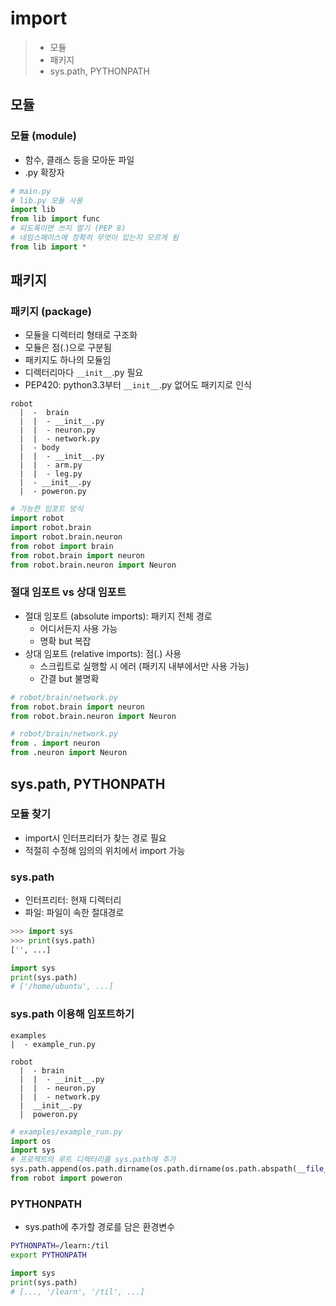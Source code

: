 # import

> - 모듈
> - 패키지
> - sys.path, PYTHONPATH

## 모듈
### 모듈 (module)

- 함수, 클래스 등을 모아둔 파일
- .py 확장자

~~~Python
# main.py
# lib.py 모듈 사용
import lib
from lib import func
# 되도록이면 쓰지 말기 (PEP 8)
# 네임스페이스에 정확히 무엇이 있는지 모르게 됨
from lib import *
~~~

## 패키지
### 패키지 (package)

- 모듈을 디렉터리 형태로 구조화
- 모듈은 점(.)으로 구분됨
- 패키지도 하나의 모듈임
- 디렉터리마다 `__init__`.py 필요
- PEP420: python3.3부터 `__init__`.py 없어도 패키지로 인식

~~~
robot
  |  -  brain
  |  |  - __init__.py
  |  |  - neuron.py
  |  |  - network.py
  |  - body
  |  |  - __init__.py
  |  |  - arm.py
  |  |  - leg.py
  |  - __init__.py
  |  - poweron.py
~~~

~~~Python
# 가능한 임포트 방식
import robot
import robot.brain
import robot.brain.neuron
from robot import brain
from robot.brain import neuron
from robot.brain.neuron import Neuron
~~~

### 절대 임포트 vs 상대 임포트

- 절대 임포트 (absolute imports): 패키지 전체 경로
  - 어디서든지 사용 가능
  - 명확 but 복잡
- 상대 임포트 (relative imports): 점(.) 사용
  - 스크립트로 실행할 시 에러 (패키지 내부에서만 사용 가능)
  - 간결 but 불명확

~~~Python
# robot/brain/network.py
from robot.brain import neuron
from robot.brain.neuron import Neuron
~~~

~~~Python
# robot/brain/network.py
from . import neuron
from .neuron import Neuron
~~~

## sys.path, PYTHONPATH

### 모듈 찾기

- import시 인터프리터가 찾는 경로 필요
- 적절히 수정해 임의의 위치에서 import 가능

### sys.path

- 인터프리터: 현재 디렉터리
- 파일: 파일이 속한 절대경로

~~~Python
>>> import sys
>>> print(sys.path)
['', ...]
~~~

~~~Python
import sys
print(sys.path)
# ['/home/ubuntu', ...]
~~~

### sys.path 이용해 임포트하기

~~~
examples
|  - example_run.py

robot
  |  - brain
  |  |  - __init__.py
  |  |  - neuron.py
  |  |  - network.py
  |  __init__.py
  |  poweron.py
~~~

~~~Python
# examples/example_run.py
import os
import sys
# 프로젝트의 루트 디렉터리를 sys.path에 추가
sys.path.append(os.path.dirname(os.path.dirname(os.path.abspath(__file__))))
from robot import poweron
~~~

### PYTHONPATH

- sys.path에 추가할 경로를 담은 환경변수

~~~Bash
PYTHONPATH=/learn:/til
export PYTHONPATH
~~~

~~~Python
import sys
print(sys.path)
# [..., '/learn', '/til', ...]
~~~

